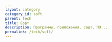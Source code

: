 ```yaml
---
layout: category
category_id: soft
parent: tech
title: Софт
description: Программы, приложения, софт, ПО...
permalink: /tech/soft/
---
```

